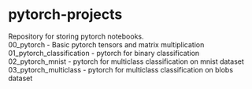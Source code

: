 # pytorch-projects

Repository for storing pytorch notebooks. \
00_pytorch - Basic pytorch tensors and matrix multiplication \
01_pytorch_classification - pytorch for binary classification \
02_pytorch_mnist - pytorch for multiclass classification on mnist dataset \
03_pytorch_multiclass - pytorch for multiclass classification on blobs dataset